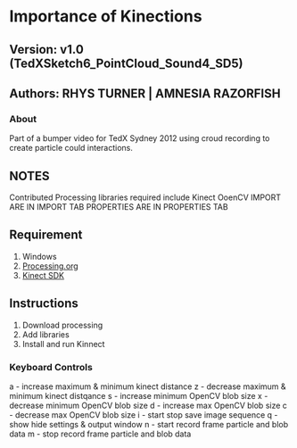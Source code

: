 # Importance of Kinections
## Version: v1.0 (TedXSketch6_PointCloud_Sound4_SD5)
## Authors: RHYS TURNER | AMNESIA RAZORFISH 

### About
Part of a bumper video for TedX Sydney 2012 using croud recording to create particle could interactions. 
 
## NOTES
Contributed Processing libraries required include Kinect OoenCV IMPORT ARE IN IMPORT TAB PROPERTIES ARE IN PROPERTIES TAB 

## Requirement
1. Windows
1. [Processing.org](http://processing.org)
1. [Kinect SDK](https://www.microsoft.com/en-us/download/details.aspx?id=44561)

## Instructions
1. Download processing
1. Add libraries
1. Install and run Kinnect

### Keyboard Controls 
a - increase maximum &amp; minimum kinect distance 
z - decrease maximum &amp; minimum kinect distqance 
s - increase minimum OpenCV blob size 
x - decrease minimum OpenCV blob size 
d - increase max OpenCV blob size 
c - decrease max OpenCV blob size 
i - start stop save image sequence 
q - show hide settings &amp; output window 
n - start record frame particle and blob data 
m - stop record frame particle and blob data  
 